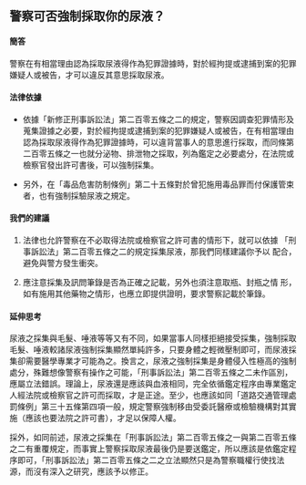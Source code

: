 ## 警察可否強制採取你的尿液？

#### 簡答

警察在有相當理由認為採取尿液得作為犯罪證據時，對於經拘提或逮捕到案的犯罪嫌疑人或被告，才可以違反其意思採取尿液。

#### 法律依據

* 依據「新修正刑事訴訟法」第二百零五條之二的規定，警察因調查犯罪情形及蒐集證據之必要，對於經拘提或逮捕到案的犯罪嫌疑人或被告，在有相當理由認為採取尿液得作為犯罪證據時，可以違背當事人的意思進行採取，而同條第二百零五條之一也就分泌物、排泄物之採取，列為鑑定之必要處分，在法院或檢察官發出許可書後，可以強制採集。

* 另外，在「毒品危害防制條例」第二十五條對於曾犯施用毒品罪而付保護管束者，也有強制採驗尿液之規定。

#### 我們的建議

1. 法律也允許警察在不必取得法院或檢察官之許可書的情形下，就可以依據
「刑事訴訟法」第二百零五條之二的規定採集尿液，那我們同樣建議你予以
配合，避免與警方發生衝突。

2. 應注意採集及訊問筆錄是否為正確之記載，另外也須注意取瓶、封瓶之情
形，如有施用其他藥物之情形，也應立即提供證明，要求警察記載於筆錄。
 
#### 延伸思考

尿液之採集與毛髮、唾液等等又有不同，如果當事人同樣拒絕接受採集，強制採取毛髮、唾液較諸尿液強制採集顯然單純許多，只要身體之輕微壓制即可，而尿液採集卻需要醫學專業才可能為之。換言之，尿液之強制採集是身體侵入性極高的強制處分，殊難想像警察有操作之可能，「刑事訴訟法」第二百零五條之二未作區別，應屬立法錯誤。理論上，尿液還是應該與血液相同，完全依循鑑定程序由專業鑑定人經法院或檢察官之許可而採取，才是正途。至少，也應該如同「道路交通管理處罰條例」第三十五條第四項一般，規定警察強制移由受委託醫療或檢驗機構對其實施（應該也要法院之許可書），才足以保障人權。

採外，如同前述，尿液之採集在「刑事訴訟法」第二百零五條之一與第二百零五條之二有重覆規定，而事實上警察採取尿液最後仍是要送鑑定，所以應該是依鑑定程序即可，「刑事訴訟法」第二百零五條之二之立法顯然只是為警察職權行使找法源，而沒有深入之研究，應該予以修正。

